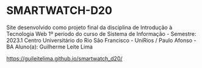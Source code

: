 # SMARTWATCH-D20
Site desenvolvido como projeto final da disciplina de Introdução à Tecnologia Web             1º período do curso de Sistema de Informação - Semestre: 2023.1             Centro Universitário do Rio São Francisco - UniRios / Paulo Afonso - BA             Aluno(a): Guilherme Leite Lima

https://guileitelima.github.io/smartwatch_d20/

